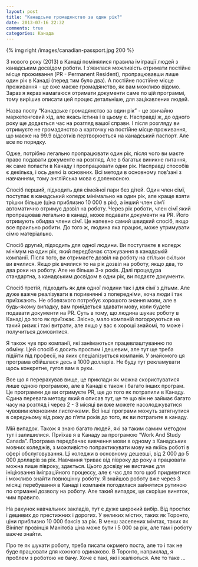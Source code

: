 ```yaml
---
layout: post
title: "Канадське громадянство за один рік?"
date: 2013-07-16 22:32
comments: true
categories: Канада 
---
```


{% img right /images/canadian-passport.jpg 200 %}

З нового року (2013) в Канаді помінялися правила іміграції людей з канадським досвідом роботи. І з’явилася можливість отримати постійне місце проживання (PR - Permanent Resident), пропрацювавши лише один рік в Канаді (перед тим було два). А постійне постійне місце проживання - це вже маєже громадянство, як вам можливо відомо. Зараз я якраз намагаюся отримати документи саме по цій программі, тому вирішив описати цей процес детальніше, для зацікавлених людей.
<!-- more -->
Назва посту “Канадське громадянство за один рік” - це звичайно маркетонговий хід, але якась істина і в цьому є. Насправді ж, до одного року ще додається час на розгляд вашої справи. І після розгляду ви отримуєте не громадянство а карточку на постійне місце проживання, що маєже на 99.9 відсотків пертворюється на канадський паспорт. Але все по порядку.

Одже, потрібно легально пропрацювати один рік, після чого ви маєте право подавати документе на розгляд. Але в багатьх виникне питання, як саме попасти в Канаду і пропрацювати одни рік. Насправді способів є декілька, і ось деякі із основних. Всі методи в основному пов’зані з навчанням, тому англійська мова є доленосною. 

Спосіб перший, підходить для сімейної пари без дітей. Один член сімї, поступає в канадський коледж мінімально на один рік, але краще взяти трішки більше (ціна приблизно 10 000 в рік), а інший член сім’ї автоматично отримує дозвіл на роботу. Через рік роботи, член сімї який пропрацював легально в канаді, може подавати документи на PR. Його отримують обидва члени сімї. Це напевно самий швидкий спосіб, якщо все праильно робити. До того ж, людина яка працює, може утримувати сімю матеріально. 

Спосіб другий, підходить для одної людини. Ви поступаєте в коледж мінімум на один рік, який передбачає стажування в канадській компанії. Після того, ви отримаєте дозвіл на роботу на стільки скільки ви вчилися. Якщо рік вчилися то на рік дозвіл на роботу, якщо два, то два роки на роботу. Але не більше 3-х років. Далі процедура стандартна, з канадським досвідом в одни рік, ви подаєте документи. 

Спосіб третій, підходить як для одної людини так і для сімї з дітьми. Але дуже важче реалізувати в поривнянні з попередніми, хоча люди і так приїзжають. Не обовязкого потребує хорошого знання мови, але в будь-якому випадку, вам прийдеться здавати мову, коли будете подавати документи на PR. Суть в тому, що людина шукає роботу в Канаді до того як приїзжає. Звісно, мало компаній погоджуються на такий ризик і такі витрати, але якщо у вас є хороші знайомі, то може і получиться домовитися. 

Я також чув про компанії, які занімаються працевлаштуванню по обміну. Цей спосіб є досить простим і дешевим, але тут ще треба підійти під професії, на яких спеціалізується компанія. У знайомого ця програма обійшлася десь в 1000 долларів. Не буду тут рекламувати щось конкретне, гугол вам в руки.

Все що я перерахував вище, це приклади як можна скористуватися лише одною програмою, але в Канаді є також і багато інших програм. Це программи де ви отримуєте PR, ще до того як потрапили в Канаду. Єдина перевага методу який я описав тут, це те що він не займає багато часу на розгляд і через 2 - 3 місяці ви вже можете насолоджуватися чувовим кленовими листочками. Всі інші програми можуть затягнутися в середньому від року до п’яти років до того, як ви потрапите в канаду.

Мій випадок. Також я знаю багато людей, які за таким самим методом тут і залишилися. Приїхав я в Канаду за програмою “Work And Study Canada”. Програма передбачає вивчення мови в одному з Канадських мовних коледжів, з можливістю попрактикувати мову на якіїсь роботі в сфері обслуговування. Ці коледжи в основному дешевші, від 2 000 до 5 000 долларів за рік. Навчання триває від півроку до року а працювати можна лише півроку, здається. Цього досвіду не вистачає для ініціювання іміграційного процессу, але є час для того щоб придивитися і можливо знайти повноцінну роботу. Я знайшов роботу вже через 3 місяці перебування в Канаді і компанія погодилася зайнятися рутиною по отрманні дозволу на роботу. Але такий випадок, це скоріше виняток, чим правило.

На рахунок навчальних закладів, тут є дуже широкий вибір. Від простих і дешевих до престижних і дорогих. У великих містих, таких як Торонто, ціни приблизно 10 000 баксів за рік. В менш заселених мімтах, таких як Вініпег провінція Манітоба ціна може бути і 5 000 за рік, але там і роботу важче знайти.

Про те як шукати роботу, треба писати окрмего поста, але то і так не буде працювати для кожного одинаково. В Торонто, наприклад, я проблем з роботою не бачу. Хоче є такі, які і жаліються. Але то таке ...


